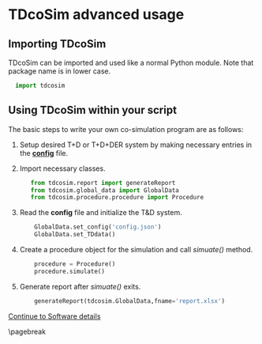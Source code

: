 # TDcoSim advanced usage

## Importing TDcoSim

TDcoSim can be imported and used like a normal Python module. Note that package name is in lower case.

 ```python
   import tdcosim
 ```

## Using TDcoSim within your script
The basic steps to write your own co-simulation program are as follows:

1. Setup desired T+D or T+D+DER system by making necessary entries in the [**config**](user_guide_understanding_config.md) file.

2. Import necessary classes.

   ```python
      from tdcosim.report import generateReport
      from tdcosim.global_data import GlobalData
      from tdcosim.procedure.procedure import Procedure
   ```

3. Read the **config** file and initialize the T&D system.

   ```python
       GlobalData.set_config('config.json')
       GlobalData.set_TDdata()
   ```

4. Create a procedure object for the simulation and call *simuate()* method.

   ```python
       procedure = Procedure()
       procedure.simulate()
   ```

5. Generate report after *simuate()* exits.

   ```python
       generateReport(tdcosim.GlobalData,fname='report.xlsx')
   ```

[Continue to Software details](user_guide_software_details.md)

\pagebreak